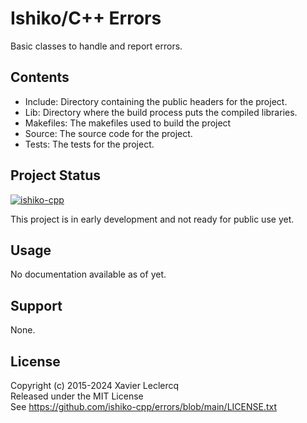 # Ishiko/C++ Errors

Basic classes to handle and report errors.


## Contents

- Include: Directory containing the public headers for the project.
- Lib: Directory where the build process puts the compiled libraries.
- Makefiles: The makefiles used to build the project
- Source: The source code for the project.
- Tests: The tests for the project.


## Project Status

[![ishiko-cpp](https://circleci.com/gh/ishiko-cpp/errors.svg?style=shield)](https://circleci.com/gh/ishiko-cpp/errors)

This project is in early development and not ready for public use yet. 


## Usage

No documentation available as of yet.


## Support

None.


## License

Copyright (c) 2015-2024 Xavier Leclercq\
Released under the MIT License\
See https://github.com/ishiko-cpp/errors/blob/main/LICENSE.txt
